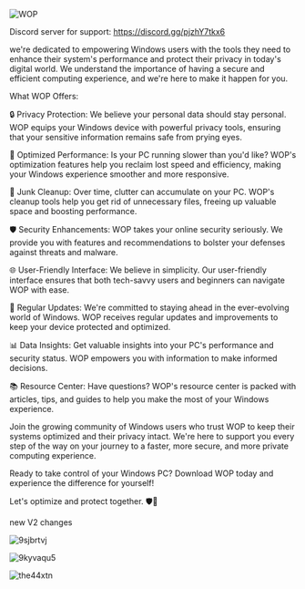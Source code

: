 
![WOP](https://github.com/Fluffyzwz/Windows-Optimization-Privacy/assets/85907829/52ee5cbf-fe74-405e-9ce2-2c23461f0ce3)

Discord server for support: https://discord.gg/pjzhY7tkx6

we're dedicated to empowering Windows users with the tools they need to enhance their system's performance and protect their privacy in today's digital world. We understand the importance of having a secure and efficient computing experience, and we're here to make it happen for you.

What WOP Offers:

🔒 Privacy Protection: We believe your personal data should stay personal. WOP equips your Windows device with powerful privacy tools, ensuring that your sensitive information remains safe from prying eyes.

💨 Optimized Performance: Is your PC running slower than you'd like? WOP's optimization features help you reclaim lost speed and efficiency, making your Windows experience smoother and more responsive.

🧹 Junk Cleanup: Over time, clutter can accumulate on your PC. WOP's cleanup tools help you get rid of unnecessary files, freeing up valuable space and boosting performance.

🛡️ Security Enhancements: WOP takes your online security seriously. We provide you with features and recommendations to bolster your defenses against threats and malware.

🌐 User-Friendly Interface: We believe in simplicity. Our user-friendly interface ensures that both tech-savvy users and beginners can navigate WOP with ease.

🔄 Regular Updates: We're committed to staying ahead in the ever-evolving world of Windows. WOP receives regular updates and improvements to keep your device protected and optimized.

📊 Data Insights: Get valuable insights into your PC's performance and security status. WOP empowers you with information to make informed decisions.

📚 Resource Center: Have questions? WOP's resource center is packed with articles, tips, and guides to help you make the most of your Windows experience.

Join the growing community of Windows users who trust WOP to keep their systems optimized and their privacy intact. We're here to support you every step of the way on your journey to a faster, more secure, and more private computing experience.

Ready to take control of your Windows PC? Download WOP today and experience the difference for yourself!

Let's optimize and protect together. 🛡️🚀

<p>new V2 changes</p>

![9sjbrtvj](https://github.com/Fluffyzwz/Windows-Optimization-Privacy/assets/85907829/46baf038-801b-49dd-b7fd-e1103afde395)

![9kyvaqu5](https://github.com/Fluffyzwz/Windows-Optimization-Privacy/assets/85907829/b373df01-efab-451f-b29d-3cdc4d7d0ca7)

![the44xtn](https://github.com/Fluffyzwz/Windows-Optimization-Privacy/assets/85907829/4cd377be-fa9a-483d-982d-872284db49b3)
